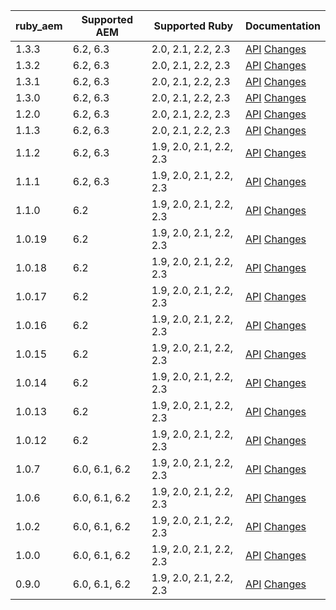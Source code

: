 | ruby_aem | Supported AEM | Supported Ruby | Documentation |
|----------|---------------|----------------|---------------|
| 1.3.3    | 6.2, 6.3               | 2.0, 2.1, 2.2, 2.3      | [API](https://shinesolutions.github.io/ruby_aem/api/1.3.3/index.html) [Changes](https://github.com/shinesolutions/ruby_aem/blob/master/CHANGELOG.md#133) |
| 1.3.2    | 6.2, 6.3               | 2.0, 2.1, 2.2, 2.3      | [API](https://shinesolutions.github.io/ruby_aem/api/1.3.2/index.html) [Changes](https://github.com/shinesolutions/ruby_aem/blob/master/CHANGELOG.md#132) |
| 1.3.1    | 6.2, 6.3               | 2.0, 2.1, 2.2, 2.3      | [API](https://shinesolutions.github.io/ruby_aem/api/1.3.1/index.html) [Changes](https://github.com/shinesolutions/ruby_aem/blob/master/CHANGELOG.md#131) |
| 1.3.0    | 6.2, 6.3               | 2.0, 2.1, 2.2, 2.3      | [API](https://shinesolutions.github.io/ruby_aem/api/1.3.0/index.html) [Changes](https://github.com/shinesolutions/ruby_aem/blob/master/CHANGELOG.md#130) |
| 1.2.0    | 6.2, 6.3               | 2.0, 2.1, 2.2, 2.3      | [API](https://shinesolutions.github.io/ruby_aem/api/1.2.0/index.html) [Changes](https://github.com/shinesolutions/ruby_aem/blob/master/CHANGELOG.md#120) |
| 1.1.3    | 6.2, 6.3               | 2.0, 2.1, 2.2, 2.3      | [API](https://shinesolutions.github.io/ruby_aem/api/1.1.3/index.html) [Changes](https://github.com/shinesolutions/ruby_aem/blob/master/CHANGELOG.md#113) |
| 1.1.2    | 6.2, 6.3               | 1.9, 2.0, 2.1, 2.2, 2.3 | [API](https://shinesolutions.github.io/ruby_aem/api/1.1.2/index.html) [Changes](https://github.com/shinesolutions/ruby_aem/blob/master/CHANGELOG.md#112) |
| 1.1.1    | 6.2, 6.3               | 1.9, 2.0, 2.1, 2.2, 2.3 | [API](https://shinesolutions.github.io/ruby_aem/api/1.1.1/index.html) [Changes](https://github.com/shinesolutions/ruby_aem/blob/master/CHANGELOG.md#111) |
| 1.1.0    | 6.2                    | 1.9, 2.0, 2.1, 2.2, 2.3 | [API](https://shinesolutions.github.io/ruby_aem/api/1.1.0/index.html) [Changes](https://github.com/shinesolutions/ruby_aem/blob/master/CHANGELOG.md#110) |
| 1.0.19   | 6.2                    | 1.9, 2.0, 2.1, 2.2, 2.3 | [API](https://shinesolutions.github.io/ruby_aem/api/1.0.19/index.html) [Changes](https://github.com/shinesolutions/ruby_aem/blob/master/CHANGELOG.md#1019) |
| 1.0.18   | 6.2                    | 1.9, 2.0, 2.1, 2.2, 2.3 | [API](https://shinesolutions.github.io/ruby_aem/api/1.0.18/index.html) [Changes](https://github.com/shinesolutions/ruby_aem/blob/master/CHANGELOG.md#1018) |
| 1.0.17   | 6.2                    | 1.9, 2.0, 2.1, 2.2, 2.3 | [API](https://shinesolutions.github.io/ruby_aem/api/1.0.17/index.html) [Changes](https://github.com/shinesolutions/ruby_aem/blob/master/CHANGELOG.md#1017) |
| 1.0.16   | 6.2                    | 1.9, 2.0, 2.1, 2.2, 2.3 | [API](https://shinesolutions.github.io/ruby_aem/api/1.0.16/index.html) [Changes](https://github.com/shinesolutions/ruby_aem/blob/master/CHANGELOG.md#1016) |
| 1.0.15   | 6.2                    | 1.9, 2.0, 2.1, 2.2, 2.3 | [API](https://shinesolutions.github.io/ruby_aem/api/1.0.15/index.html) [Changes](https://github.com/shinesolutions/ruby_aem/blob/master/CHANGELOG.md#1015) |
| 1.0.14   | 6.2                    | 1.9, 2.0, 2.1, 2.2, 2.3 | [API](https://shinesolutions.github.io/ruby_aem/api/1.0.14/index.html) [Changes](https://github.com/shinesolutions/ruby_aem/blob/master/CHANGELOG.md#1014) |
| 1.0.13   | 6.2                    | 1.9, 2.0, 2.1, 2.2, 2.3 | [API](https://shinesolutions.github.io/ruby_aem/api/1.0.13/index.html) [Changes](https://github.com/shinesolutions/ruby_aem/blob/master/CHANGELOG.md#1013) |
| 1.0.12   | 6.2                    | 1.9, 2.0, 2.1, 2.2, 2.3 | [API](https://shinesolutions.github.io/ruby_aem/api/1.0.12/index.html) [Changes](https://github.com/shinesolutions/ruby_aem/blob/master/CHANGELOG.md#1012) |
| 1.0.7    | 6.0, 6.1, 6.2          | 1.9, 2.0, 2.1, 2.2, 2.3 | [API](https://shinesolutions.github.io/ruby_aem/api/1.0.7/index.html) [Changes](https://github.com/shinesolutions/ruby_aem/blob/master/CHANGELOG.md#107) |
| 1.0.6    | 6.0, 6.1, 6.2          | 1.9, 2.0, 2.1, 2.2, 2.3 | [API](https://shinesolutions.github.io/ruby_aem/api/1.0.6/index.html) [Changes](https://github.com/shinesolutions/ruby_aem/blob/master/CHANGELOG.md#106) |
| 1.0.2    | 6.0, 6.1, 6.2          | 1.9, 2.0, 2.1, 2.2, 2.3 | [API](https://shinesolutions.github.io/ruby_aem/api/1.0.2/index.html) [Changes](https://github.com/shinesolutions/ruby_aem/blob/master/CHANGELOG.md#102) |
| 1.0.0    | 6.0, 6.1, 6.2          | 1.9, 2.0, 2.1, 2.2, 2.3 | [API](https://shinesolutions.github.io/ruby_aem/api/1.0.0/index.html) [Changes](https://github.com/shinesolutions/ruby_aem/blob/master/CHANGELOG.md#100) |
| 0.9.0    | 6.0, 6.1, 6.2          | 1.9, 2.0, 2.1, 2.2, 2.3 | [API](https://shinesolutions.github.io/ruby_aem/api/0.9.0/index.html) [Changes](https://github.com/shinesolutions/ruby_aem/blob/master/CHANGELOG.md#090) |
